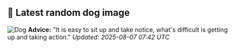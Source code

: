 ## 🐶 Latest random dog image
![Dog](https://images.dog.ceo/breeds/mountain-bernese/n02107683_3512.jpg)
**Advice:** "It is easy to sit up and take notice, what's difficult is getting up and taking action."
*Updated: 2025-08-07 07:42 UTC*
